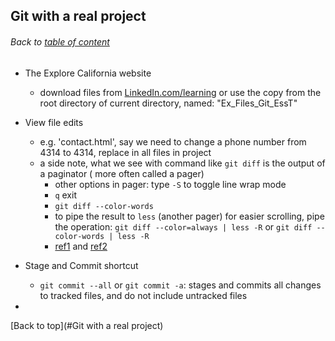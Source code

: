 ## Git with a real project
###### Back to [table of content](https://github.com/ShumzZ/LearningNotes/blob/master/Git/GitEssentialTraining-LinkedIn.MD#table-of-contents)

- The Explore California website
  - download files from [LinkedIn.com/learning](https://www.linkedin.com/learning/git-essential-training-the-basics/the-explore-california-website) or use the copy from the root directory of current directory, named: "Ex_Files_Git_EssT"

- View file edits
  - e.g. 'contact.html', say we need to change a phone number from 4314 to 4314, replace in all files in project
  - a side note, what we see with command like `git diff` is the output of a paginator ( more often called a pager)
    - other options in pager: type `-S` to toggle line wrap mode
    - `q` exit
    - `git diff --color-words`
    - to pipe the result to `less` (another pager) for easier scrolling, pipe the operation: `git diff --color=always | less -R` or `git diff --color-words | less -R`
    - [ref1](https://askubuntu.com/questions/19718/how-to-activate-pagination-for-ls-command) and [ref2](https://askubuntu.com/questions/19718/how-to-activate-pagination-for-ls-command)

- Stage and Commit shortcut
  - `git commit --all` or `git commit -a`: stages and commits all changes to tracked files, and do not include untracked files

- 


[Back to top](#Git with a real project)
